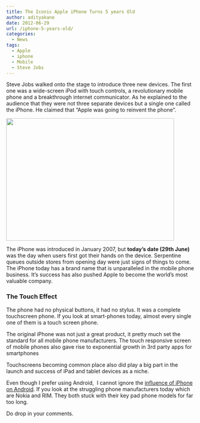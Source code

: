 ```yaml
---
title: The Iconic Apple iPhone Turns 5 years Old
author: adityakane
date: 2012-06-29
url: /iphone-5-years-old/
categories:
  - News
tags:
  - Apple
  - iphone
  - Mobile
  - Steve Jobs
---
```

Steve Jobs walked onto the stage to introduce three new devices. The first one was a wide-screen iPod with touch controls, a revolutionary mobile phone and a breakthrough internet communicator. As he explained to the audience that they were not three separate devices but a single one called the iPhone. He claimed that “Apple was going to reinvent the phone”.

[<img class="alignnone size-full wp-image-59129" title="SteveJobs_iPhone" src="http://cdn.devilsworkshop.org/files/2012/06/SteveJobs_iPhone.png" alt="" width="448" height="327" />][1]

The iPhone was introduced in January 2007, but **today&#8217;s date (29th June)** was the day when users first got their hands on the device. Serpentine queues outside stores from opening day were just signs of things to come. The iPhone today has a brand name that is unparalleled in the mobile phone business. It’s success has also pushed Apple to become the world’s most valuable company.

### The Touch Effect

The phone had no physical buttons, it had no stylus. It was a complete touchscreen phone. If you look at smart-phones today, almost every single one of them is a touch screen phone.

The original iPhone was not just a great product, it pretty much set the standard for all mobile phone manufacturers. The touch responsive screen of mobile phones also gave rise to exponential growth in 3rd party apps for smartphones

Touchscreens becoming common place also did play a big part in the launch and success of iPad and tablet devices as a niche.

Even though I prefer using Android,  I cannot ignore the [influence of iPhone on Android][2]. If you look at the struggling phone manufacturers today which are Nokia and RIM. They both stuck with their key pad phone models for far too long.

Do drop in your comments.

 [1]: http://cdn.devilsworkshop.org/files/2012/06/SteveJobs_iPhone.png
 [2]: http://devilsworkshop.org/real-android-phone-iphone-released/ "The Real Android Phone before iPhone was Released"
